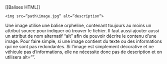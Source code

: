 [[Balises HTML]]

 `<img src=”path\image.jpg” alt=”description”>`


Une image utilise une balise orpheline, contenant toujours au moins un attribut source pour indiquer où trouver le fichier. Il faut aussi ajouter aussi un attribut de nom alternatif “alt” afin de pouvoir décrire le contenu d’une image. Pour faire simple, si une image contient du texte ou des informations qui ne sont pas redondantes. Si l’image est simplement décorative et ne véhicule pas d’informations, elle ne nécessite donc pas de description et on utilisera alt=””. 